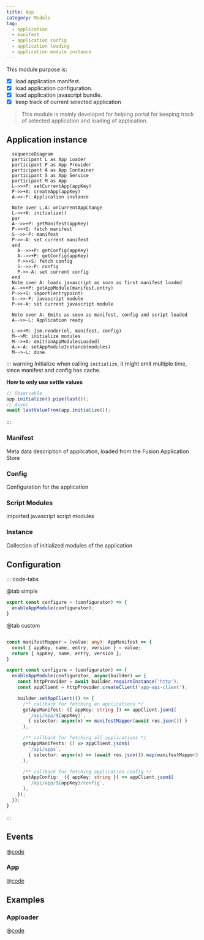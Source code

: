```yaml
---
title: App
category: Module
tag:
  - application
  - manifest
  - application config
  - application loading
  - application module instance
---
```


<ModuleBadge module="modules/app" />

This module purpose is:
- [x] load application manifest.
- [x] load application configuration.
- [x] load application javascript bundle.
- [x] keep track of current selected application

> This module is mainly developed for helping portal for keeping track of selected application and loading of application.

## Application instance

```mermaid
  sequenceDiagram
  participant L as App Loader
  participant P as App Provider
  participant A as App Container
  participant S as App Service
  participant M as App
  L->>+P: setCurrentApp(appKey)
  P->>+A: createApp(appKey)
  A->>-P: Application instance

  Note over L,A: onCurrentAppChange
  L->>+A: initialize()
  par
  A-->>+P: getManifest(appKey)
  P->>+S: fetch manifest
  S-->>-P: manifest
  P->>-A: set current manifest
  and
    A-->>+P: getConfig(appKey)
    A-->>+P: getConfig(appKey)
    P->>+S: fetch config
    S-->>-P: config
    P->>-A: set current config
  end
  Note over A: loads javascript as soon as first manifest loaded
  A-->>+P: getAppModule(manifest.entry)
  P->>+S: import(entrypoint)
  S-->>-P: javascript module
  P->>-A: set current javascript module

  Note over A: Emits as soon as manifest, config and script loaded
  A-->>-L: Application ready

  L->>+M: jsm.render(el, manifest, config)
  M-->M: initialize modules
  M-->+A: emit(onAppModulesLoaded)
  A->-A: setAppModuleInstance(modules)
  M-->-L: done
```

::: warning Initialize
when calling `initialize`, it might emit multiple time, since manifest and config has cache.

__How to only use settle values__
```ts
// Observable
app.initialize().pipe(last());
// Async
await lastValueFrom(app.initialize());
```
:::

### Manifest

Meta data description of application, loaded from the Fusion Application Store

### Config
Configuration for the application


### Script Modules

imported javascript script modules

### Instance

Collection of initialized modules of the application

## Configuration

::: code-tabs

@tab simple

```ts
export const configure = (configurator) => {
  enableAppModule(configurator);
}
```

@tab custom

```ts

const manifestMapper = (value: any): AppManifest => {
  const { appKey, name, entry, version } = value;
  return { appKey, name, entry, version };
}

export const configure = (configurator) => {
  enableAppModule(configurator, async(builder) => {
    const httpProvider = await builder.requireInstance('http');
    const appClient = httpProvider.createClient('app-api-client');

    builder.setAppClient(() => {
      /** callback for fetching an applications */
      getAppManifest: ({ appKey: string }) => appClient.json$(
        `/api/app/${appKey}`,
        { selector: async(x) => manifestMapper(await res.json()) }
      ),

      /** callback for fetching all applications */
      getAppManifests: () => appClient.json$(
        `/api/apps`,
        { selector: async(x) => (await res.json()).map(manifestMapper) }
      ),

      /** callback for fetching application config */
      getAppConfig:  ({ appKey: string }) => appClient.json$(
        `/api/app/${appKey}/config`,
      ),
    });
  });
}
```
:::

## Events

@[code](@packages/modules/app/src/events.ts)

### App

@[code](@packages/modules/app/src/app/events.ts)

## Examples

### Apploader

@[code](@packages/cli/src/bin/dev-portal/AppLoader.tsx)

